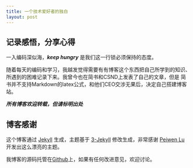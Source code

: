 ```yaml
---
title: 一个技术爱好者的独白
layout: post
---
```


## 记录感悟，分享心得

一入编码深似海，***keep hungry*** 是我们这一行锁必须保持的态度。

随着每天的编码和学习，我越发觉得需要有有博客这个东西把自己所学到的知识、所遇到的困难记录下来。我曾今也在简书和CSND上发表了自己的文章，但是
简书并不支持Markdown的latex公式，和他们CEO交涉无果后，决定自己搭建博客站。

***所有博客欢迎转载，但请标明出处***


## 博客感谢

这个博客通过 [Jekyll](http://jekyllrb.com/) 生成，主题基于 [3-Jekyll](https://github.com/P233/3-Jekyll) 修改生成，非常感谢 [Peiwen Lu](https://github.com/P233) 开发出这么漂亮的主题。

我博客的源码托管在[Github](https://github.com/keepCodingDream/blog.io)上，如果有任何改进意见，欢迎讨论。
